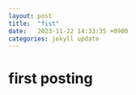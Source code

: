 ```yaml
---
layout: post
title:  "fist"
date:   2023-11-22 14:33:35 +0900
categories: jekyll update
---
```


# first posting
